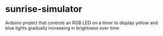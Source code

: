 # sunrise-simulator
Arduino project that controls an RGB LED on a timer to display yellow and blue lights gradually increasing in brightness over time
